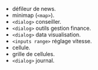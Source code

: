 - défileur de news.
- minimap (`<map>`).
- `<dialog>` conseiller.
- `<dialog>` outils gestion finance.
- `<dialog>` data visualisation.
- `<inputs range>` réglage vitesse.
- cellule.
- grille de cellules.
- `<dialog>` journal.
